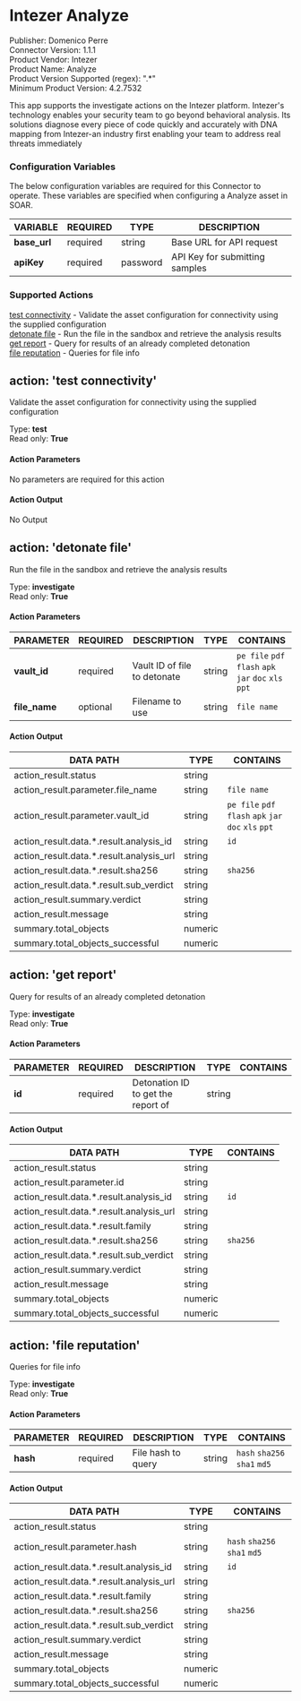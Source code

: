 [comment]: # "Auto-generated SOAR connector documentation"
# Intezer Analyze

Publisher: Domenico Perre  
Connector Version: 1\.1\.1  
Product Vendor: Intezer  
Product Name: Analyze  
Product Version Supported (regex): "\.\*"  
Minimum Product Version: 4\.2\.7532  

This app supports the investigate actions on the Intezer platform\. Intezer's technology enables your security team to go beyond behavioral analysis\. Its solutions diagnose every piece of code quickly and accurately with DNA mapping from Intezer\-an industry first enabling your team to address real threats immediately

### Configuration Variables
The below configuration variables are required for this Connector to operate.  These variables are specified when configuring a Analyze asset in SOAR.

VARIABLE | REQUIRED | TYPE | DESCRIPTION
-------- | -------- | ---- | -----------
**base\_url** |  required  | string | Base URL for API request
**apiKey** |  required  | password | API Key for submitting samples

### Supported Actions  
[test connectivity](#action-test-connectivity) - Validate the asset configuration for connectivity using the supplied configuration  
[detonate file](#action-detonate-file) - Run the file in the sandbox and retrieve the analysis results  
[get report](#action-get-report) - Query for results of an already completed detonation  
[file reputation](#action-file-reputation) - Queries for file info  

## action: 'test connectivity'
Validate the asset configuration for connectivity using the supplied configuration

Type: **test**  
Read only: **True**

#### Action Parameters
No parameters are required for this action

#### Action Output
No Output  

## action: 'detonate file'
Run the file in the sandbox and retrieve the analysis results

Type: **investigate**  
Read only: **True**

#### Action Parameters
PARAMETER | REQUIRED | DESCRIPTION | TYPE | CONTAINS
--------- | -------- | ----------- | ---- | --------
**vault\_id** |  required  | Vault ID of file to detonate | string |  `pe file`  `pdf`  `flash`  `apk`  `jar`  `doc`  `xls`  `ppt` 
**file\_name** |  optional  | Filename to use | string |  `file name` 

#### Action Output
DATA PATH | TYPE | CONTAINS
--------- | ---- | --------
action\_result\.status | string | 
action\_result\.parameter\.file\_name | string |  `file name` 
action\_result\.parameter\.vault\_id | string |  `pe file`  `pdf`  `flash`  `apk`  `jar`  `doc`  `xls`  `ppt` 
action\_result\.data\.\*\.result\.analysis\_id | string |  `id` 
action\_result\.data\.\*\.result\.analysis\_url | string | 
action\_result\.data\.\*\.result\.sha256 | string |  `sha256` 
action\_result\.data\.\*\.result\.sub\_verdict | string | 
action\_result\.summary\.verdict | string | 
action\_result\.message | string | 
summary\.total\_objects | numeric | 
summary\.total\_objects\_successful | numeric |   

## action: 'get report'
Query for results of an already completed detonation

Type: **investigate**  
Read only: **True**

#### Action Parameters
PARAMETER | REQUIRED | DESCRIPTION | TYPE | CONTAINS
--------- | -------- | ----------- | ---- | --------
**id** |  required  | Detonation ID to get the report of | string | 

#### Action Output
DATA PATH | TYPE | CONTAINS
--------- | ---- | --------
action\_result\.status | string | 
action\_result\.parameter\.id | string | 
action\_result\.data\.\*\.result\.analysis\_id | string |  `id` 
action\_result\.data\.\*\.result\.analysis\_url | string | 
action\_result\.data\.\*\.result\.family | string | 
action\_result\.data\.\*\.result\.sha256 | string |  `sha256` 
action\_result\.data\.\*\.result\.sub\_verdict | string | 
action\_result\.summary\.verdict | string | 
action\_result\.message | string | 
summary\.total\_objects | numeric | 
summary\.total\_objects\_successful | numeric |   

## action: 'file reputation'
Queries for file info

Type: **investigate**  
Read only: **True**

#### Action Parameters
PARAMETER | REQUIRED | DESCRIPTION | TYPE | CONTAINS
--------- | -------- | ----------- | ---- | --------
**hash** |  required  | File hash to query | string |  `hash`  `sha256`  `sha1`  `md5` 

#### Action Output
DATA PATH | TYPE | CONTAINS
--------- | ---- | --------
action\_result\.status | string | 
action\_result\.parameter\.hash | string |  `hash`  `sha256`  `sha1`  `md5` 
action\_result\.data\.\*\.result\.analysis\_id | string |  `id` 
action\_result\.data\.\*\.result\.analysis\_url | string | 
action\_result\.data\.\*\.result\.family | string | 
action\_result\.data\.\*\.result\.sha256 | string |  `sha256` 
action\_result\.data\.\*\.result\.sub\_verdict | string | 
action\_result\.summary\.verdict | string | 
action\_result\.message | string | 
summary\.total\_objects | numeric | 
summary\.total\_objects\_successful | numeric | 